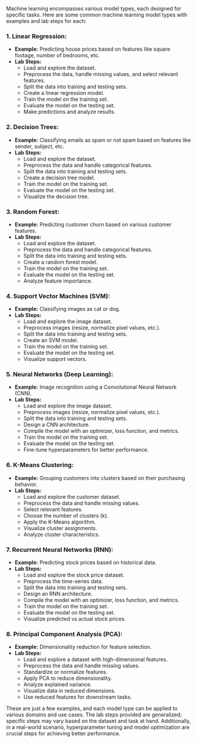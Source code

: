 Machine learning encompasses various model types, each designed for specific tasks. Here are some common machine learning model types with examples and lab steps for each:

### 1. **Linear Regression:**
   - **Example:** Predicting house prices based on features like square footage, number of bedrooms, etc.
   - **Lab Steps:**
     - Load and explore the dataset.
     - Preprocess the data, handle missing values, and select relevant features.
     - Split the data into training and testing sets.
     - Create a linear regression model.
     - Train the model on the training set.
     - Evaluate the model on the testing set.
     - Make predictions and analyze results.

### 2. **Decision Trees:**
   - **Example:** Classifying emails as spam or not spam based on features like sender, subject, etc.
   - **Lab Steps:**
     - Load and explore the dataset.
     - Preprocess the data and handle categorical features.
     - Split the data into training and testing sets.
     - Create a decision tree model.
     - Train the model on the training set.
     - Evaluate the model on the testing set.
     - Visualize the decision tree.

### 3. **Random Forest:**
   - **Example:** Predicting customer churn based on various customer features.
   - **Lab Steps:**
     - Load and explore the dataset.
     - Preprocess the data and handle categorical features.
     - Split the data into training and testing sets.
     - Create a random forest model.
     - Train the model on the training set.
     - Evaluate the model on the testing set.
     - Analyze feature importance.

### 4. **Support Vector Machines (SVM):**
   - **Example:** Classifying images as cat or dog.
   - **Lab Steps:**
     - Load and explore the image dataset.
     - Preprocess images (resize, normalize pixel values, etc.).
     - Split the data into training and testing sets.
     - Create an SVM model.
     - Train the model on the training set.
     - Evaluate the model on the testing set.
     - Visualize support vectors.

### 5. **Neural Networks (Deep Learning):**
   - **Example:** Image recognition using a Convolutional Neural Network (CNN).
   - **Lab Steps:**
     - Load and explore the image dataset.
     - Preprocess images (resize, normalize pixel values, etc.).
     - Split the data into training and testing sets.
     - Design a CNN architecture.
     - Compile the model with an optimizer, loss function, and metrics.
     - Train the model on the training set.
     - Evaluate the model on the testing set.
     - Fine-tune hyperparameters for better performance.

### 6. **K-Means Clustering:**
   - **Example:** Grouping customers into clusters based on their purchasing behavior.
   - **Lab Steps:**
     - Load and explore the customer dataset.
     - Preprocess the data and handle missing values.
     - Select relevant features.
     - Choose the number of clusters (k).
     - Apply the K-Means algorithm.
     - Visualize cluster assignments.
     - Analyze cluster characteristics.

### 7. **Recurrent Neural Networks (RNN):**
   - **Example:** Predicting stock prices based on historical data.
   - **Lab Steps:**
     - Load and explore the stock price dataset.
     - Preprocess the time-series data.
     - Split the data into training and testing sets.
     - Design an RNN architecture.
     - Compile the model with an optimizer, loss function, and metrics.
     - Train the model on the training set.
     - Evaluate the model on the testing set.
     - Visualize predicted vs actual stock prices.

### 8. **Principal Component Analysis (PCA):**
   - **Example:** Dimensionality reduction for feature selection.
   - **Lab Steps:**
     - Load and explore a dataset with high-dimensional features.
     - Preprocess the data and handle missing values.
     - Standardize or normalize features.
     - Apply PCA to reduce dimensionality.
     - Analyze explained variance.
     - Visualize data in reduced dimensions.
     - Use reduced features for downstream tasks.

These are just a few examples, and each model type can be applied to various domains and use cases. The lab steps provided are generalized; specific steps may vary based on the dataset and task at hand. Additionally, in a real-world scenario, hyperparameter tuning and model optimization are crucial steps for achieving better performance.
